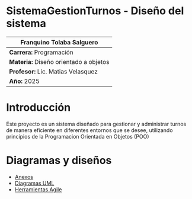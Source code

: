 # SistemaGestionTurnos - Diseño del sistema
| **Franquino Tolaba Salguero** |
|------------------------------------------|
| **Carrera:** Programación                 |
| **Materia:** Diseño orientado a objetos |
| **Profesor:** Lic. Matias Velasquez      |
| **Año:** 2025                            |


# Introducción
Este proyecto es un sistema diseñado para gestionar y administrar turnos de manera eficiente en diferentes entornos que se desee, utilizando principios de la Programacion Orientada en Objetos (POO)

# Diagramas y diseños
* [Anexos](anexos.md) 
* [Diagramas UML](diagramasUML.md)
* [Herramientas Agile](herramientas_agile.md)


